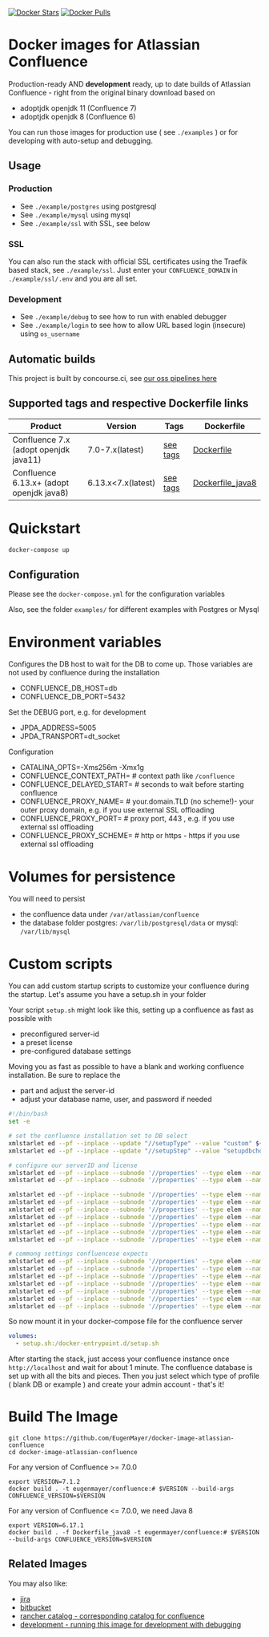 [![Docker Stars](https://img.shields.io/docker/stars/eugenmayer/confluence.svg)](https://hub.docker.com/r/EugenMayer/confluence/) [![Docker Pulls](https://img.shields.io/docker/pulls/eugenmayer/confluence.svg)](https://hub.docker.com/r/eugenmayer/confluence/)

# Docker images for Atlassian Confluence

Production-ready AND **development** ready, up to date builds of Atlassian Confluence - right from the original binary download based on

- adoptjdk openjdk 11 (Confluence 7)
- adoptjdk openjdk 8 (Confluence 6)

You can run those images for production use ( see `./examples` ) or for developing with auto-setup and debugging.

## Usage

### Production

- See `./example/postgres` using postgresql
- See `./example/mysql` using mysql
- See `./example/ssl` with SSL, see below

### SSL

You can also run the stack with official SSL certificates using the
Traefik based stack, see `./example/ssl`. Just enter your `CONFLUENCE_DOMAIN` in `./example/ssl/.env` and you are all set.

### Development

- See `./example/debug` to see how to run with enabled debugger
- See `./example/login` to see how to allow URL based login (insecure) using `os_username`

## Automatic builds

This project is built by concourse.ci, see [our oss pipelines here](https://github.com/EugenMayer/concourse-our-open-pipelines)

## Supported tags and respective Dockerfile links

| Product                                  | Version            | Tags                                                             | Dockerfile                                                                                                       |
| ---------------------------------------- | ------------------ | ---------------------------------------------------------------- | ---------------------------------------------------------------------------------------------------------------- |
| Confluence 7.x (adopt openjdk java11)    | 7.0-7.x(latest)    | [see tags](https://hub.docker.com/r/eugenmayer/confluence/tags/) | [Dockerfile](https://github.com/EugenMayer/docker-image-atlassian-confluence/blob/master/Dockerfile)             |
| Confluence 6.13.x+ (adopt openjdk java8) | 6.13.x<7.x(latest) | [see tags](https://hub.docker.com/r/eugenmayer/confluence/tags/) | [Dockerfile_java8](https://github.com/EugenMayer/docker-image-atlassian-confluence/blob/master/Dockerfile_java8) |

# Quickstart

```bash
docker-compose up
```

## Configuration

Please see the `docker-compose.yml` for the configuration variables

Also, see the folder `examples/` for different examples with Postgres or Mysql

# Environment variables

Configures the DB host to wait for the DB to come up. Those variables are not used by confluence during the installation

- CONFLUENCE_DB_HOST=db
- CONFLUENCE_DB_PORT=5432

Set the DEBUG port, e.g. for development

- JPDA_ADDRESS=5005
- JPDA_TRANSPORT=dt_socket

Configuration

- CATALINA_OPTS=-Xms256m -Xmx1g
- CONFLUENCE_CONTEXT_PATH= # context path like `/confluence`
- CONFLUENCE_DELAYED_START= # seconds to wait before starting confluence
- CONFLUENCE_PROXY_NAME= # your.domain.TLD (no scheme!)- your outer proxy domain, e.g. if you use external SSL offloading
- CONFLUENCE_PROXY_PORT= # proxy port, 443 , e.g. if you use external ssl offloading
- CONFLUENCE_PROXY_SCHEME= # http or https - https if you use external ssl offloading

# Volumes for persistence

You will need to persist

- the confluence data under `/var/atlassian/confluence`
- the database folder postgres: `/var/lib/postgresql/data` or mysql: `/var/lib/mysql`

# Custom scripts

You can add custom startup scripts to customize your confluence during the startup.
Let's assume you have a setup.sh in your folder

Your script `setup.sh` might look like this, setting up a confluence as fast as possible with

- preconfigured server-id
- a preset license
- pre-configured database settings

Moving you as fast as possible to have a blank and working confluence installation. Be sure to replace the

- <YOUR LICENSE> part and adjust the server-id
- adjust your database name, user, and password if needed

```bash
#!/bin/bash
set -e

# set the confluence installation set to DB select
xmlstarlet ed --pf --inplace --update "//setupType" --value "custom" ${CONF_HOME}/confluence.cfg.xml
xmlstarlet ed --pf --inplace --update "//setupStep" --value "setupdbchoice-start" ${CONF_HOME}/confluence.cfg.xml

# configure our serverID and license
xmlstarlet ed --pf --inplace --subnode '//properties' --type elem --name 'property' --value "B2DL-7TV3-LFUU-8DDD" -i '//properties/property[not(@name)]' --type attr --name 'name' --value "confluence.setup.server.id" ${CONF_HOME}/confluence.cfg.xml
xmlstarlet ed --pf --inplace --subnode '//properties' --type elem --name 'property' --value "<YOUR LICENSE>" -i '//properties/property[not(@name)]' --type attr --name 'name' --value "atlassian.license.message" ${CONF_HOME}/confluence.cfg.xml

xmlstarlet ed --pf --inplace --subnode '//properties' --type elem --name 'property' --value "postgresql" -i '//properties/property[not(@name)]' --type attr --name 'name' --value "confluence.database.choice" ${CONF_HOME}/confluence.cfg.xml
xmlstarlet ed --pf --inplace --subnode '//properties' --type elem --name 'property' --value "database-type-standard" -i '//properties/property[not(@name)]' --type attr --name 'name' --value "confluence.database.connection.type" ${CONF_HOME}/confluence.cfg.xml
xmlstarlet ed --pf --inplace --subnode '//properties' --type elem --name 'property' --value "org.postgresql.Driver" -i '//properties/property[not(@name)]' --type attr --name 'name' --value "hibernate.connection.driver_class" ${CONF_HOME}/confluence.cfg.xml
xmlstarlet ed --pf --inplace --subnode '//properties' --type elem --name 'property' --value "verybigsecretrootpassword" -i '//properties/property[not(@name)]' --type attr --name 'name' --value "hibernate.connection.password" ${CONF_HOME}/confluence.cfg.xml
xmlstarlet ed --pf --inplace --subnode '//properties' --type elem --name 'property' --value "confluencedb" -i '//properties/property[not(@name)]' --type attr --name 'name' --value "hibernate.connection.username" ${CONF_HOME}/confluence.cfg.xml
xmlstarlet ed --pf --inplace --subnode '//properties' --type elem --name 'property' --value "jdbc:postgresql://db:5432/confluencedb" -i '//properties/property[not(@name)]' --type attr --name 'name' --value "hibernate.connection.url" ${CONF_HOME}/confluence.cfg.xml
xmlstarlet ed --pf --inplace --subnode '//properties' --type elem --name 'property' --value "com.atlassian.confluence.impl.hibernate.dialect.PostgreSQLDialect" -i '//properties/property[not(@name)]' --type attr --name 'name' --value "hibernate.dialect" ${CONF_HOME}/confluence.cfg.xml

# commong settings confluencese expects
xmlstarlet ed --pf --inplace --subnode '//properties' --type elem --name 'property' --value "" -i '//properties/property[not(@name)]' --type attr --name 'name' --value "confluence.webapp.context.path" ${CONF_HOME}/confluence.cfg.xml
xmlstarlet ed --pf --inplace --subnode '//properties' --type elem --name 'property' --value 'READ_WRITE' -i '//properties/property[not(@name)]' --type attr --name 'name' --value "access.mode" ${CONF_HOME}/confluence.cfg.xml
xmlstarlet ed --pf --inplace --subnode '//properties' --type elem --name 'property' --value '${localHome}/index' -i '//properties/property[not(@name)]' --type attr --name 'name' --value "lucene.index.dir" ${CONF_HOME}/confluence.cfg.xml
xmlstarlet ed --pf --inplace --subnode '//properties' --type elem --name 'property' --value "true" -i '//properties/property[not(@name)]' --type attr --name 'name' --value "synchrony.encryption.disabled" ${CONF_HOME}/confluence.cfg.xml
xmlstarlet ed --pf --inplace --subnode '//properties' --type elem --name 'property' --value "true" -i '//properties/property[not(@name)]' --type attr --name 'name' --value "synchrony.proxy.enabled" ${CONF_HOME}/confluence.cfg.xml
xmlstarlet ed --pf --inplace --subnode '//properties' --type elem --name 'property' --value '${localHome}/temp' -i '//properties/property[not(@name)]' --type attr --name 'name' --value "webwork.multipart.saveDir" ${CONF_HOME}/confluence.cfg.xml
xmlstarlet ed --pf --inplace --subnode '//properties' --type elem --name 'property' --value '${confluenceHome}/attachments' -i '//properties/property[not(@name)]' --type attr --name 'name' --value "attachments.dir" ${CONF_HOME}/confluence.cfg.xml
```

So now mount it in your docker-compose file for the confluence server

```yaml
volumes:
  - setup.sh:/docker-entrypoint.d/setup.sh
```

After starting the stack, just access your confluence instance once `http://localhost` and wait for about 1 minute.
The confluence database is set up with all the bits and pieces. Then you just select which type of profile ( blank DB or example )
and create your admin account - that's it!

# Build The Image

    git clone https://github.com/EugenMayer/docker-image-atlassian-confluence
    cd docker-image-atlassian-confluence

For any version of Confluence >= 7.0.0

    export VERSION=7.1.2
    docker build . -t eugenmayer/confluence:# $VERSION --build-args CONFLUENCE_VERSION=$VERSION

For any version of Confluence <= 7.0.0, we need Java 8

    export VERSION=6.17.1
    docker build . -f Dockerfile_java8 -t eugenmayer/confluence:# $VERSION --build-args CONFLUENCE_VERSION=$VERSION

## Related Images

You may also like:

- [jira](https://github.com/EugenMayer/docker-image-atlassian-jira)
- [bitbucket](https://github.com/EugenMayer/docker-image-atlassian-bitbucket)
- [rancher catalog - corresponding catalog for confluence](https://github.com/EugenMayer/docker-rancher-extra-catalogs/tree/master/templates/confluence)
- [development - running this image for development with debugging](https://github.com/EugenMayer/docker-image-atlassian-confluence/tree/master/examples/debug)
